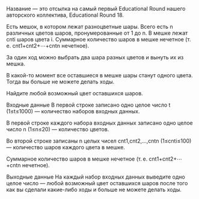 Название — это отсылка на самый первый Educational Round нашего авторского коллектива, Educational Round 18.

Есть мешок, в котором лежат разноцветные шары. Всего есть n различных цветов шаров, пронумерованные от 1 до n. В мешке лежат cnti шаров цвета i. Суммарное количество шаров в мешке нечетное (т. е. cnt1+cnt2+⋯+cntn нечетное).

За один ход можно выбрать два шара разных цветов и вынуть их из мешка.

В какой-то момент все оставшиеся в мешке шары станут одного цвета. Тогда вы больше не можете делать ходы.

Найдите любой возможный цвет оставшихся шаров.

Входные данные
В первой строке записано одно целое число t (1≤t≤1000) — количество наборов входных данных.

В первой строке каждого набора входных данных записано одно целое число n (1≤n≤20) — количество цветов.

Во второй строке записаны n целых чисел cnt1,cnt2,…,cntn (1≤cnti≤100) — количество шаров каждого цвета в мешке.

Суммарное количество шаров в мешке нечетное (т. е. cnt1+cnt2+⋯+cntn нечетное).

Выходные данные
На каждый набор входных данных выведите одно целое число — любой возможный цвет оставшихся шаров после того как вы сделали какие-либо ходы и больше не можете делать ходы.
